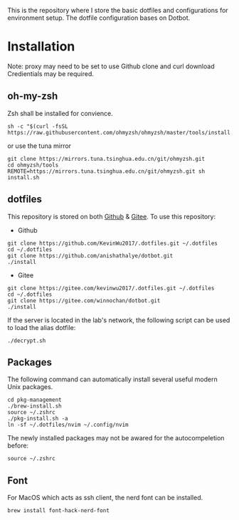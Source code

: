 This is the repository where I store the basic dotfiles and configurations for environment setup. The dotfile configuration bases on Dotbot.

# Installation
Note: proxy may need to be set to use Github clone and curl download Credientials may be required.

## oh-my-zsh
Zsh shall be installed for convience.
```shell
sh -c "$(curl -fsSL https://raw.githubusercontent.com/ohmyzsh/ohmyzsh/master/tools/install.sh)"
```
or use the tuna mirror
```shell
git clone https://mirrors.tuna.tsinghua.edu.cn/git/ohmyzsh.git
cd ohmyzsh/tools
REMOTE=https://mirrors.tuna.tsinghua.edu.cn/git/ohmyzsh.git sh install.sh
```

## dotfiles
This repository is stored on both [Github](https://github.com/KevinWu2017/.dotfiles.git) & [Gitee](https://github.com/anishathalye/dotbot.git). To use this repository:
- Github
```shell
git clone https://github.com/KevinWu2017/.dotfiles.git ~/.dotfiles
cd ~/.dotfiles
git clone https://github.com/anishathalye/dotbot.git
./install
```
- Gitee
```shell
git clone https://gitee.com/kevinwu2017/.dotfiles.git ~/.dotfiles
cd ~/.dotfiles
git clone https://gitee.com/winnochan/dotbot.git
./install
```

If the server is located in the lab's network, the following script can be used to load the alias dotfile:
```shell
./decrypt.sh
```

## Packages
The following command can automatically install several useful modern Unix packages.
```shell
cd pkg-management
./brew-install.sh
source ~/.zshrc
./pkg-install.sh -a
ln -sf ~/.dotfiles/nvim ~/.config/nvim
```
The newly installed packages may not be awared for the autocompeletion before:
```shell
source ~/.zshrc
```

## Font
For MacOS which acts as ssh client, the nerd font can be installed.
```shell
brew install font-hack-nerd-font
```
